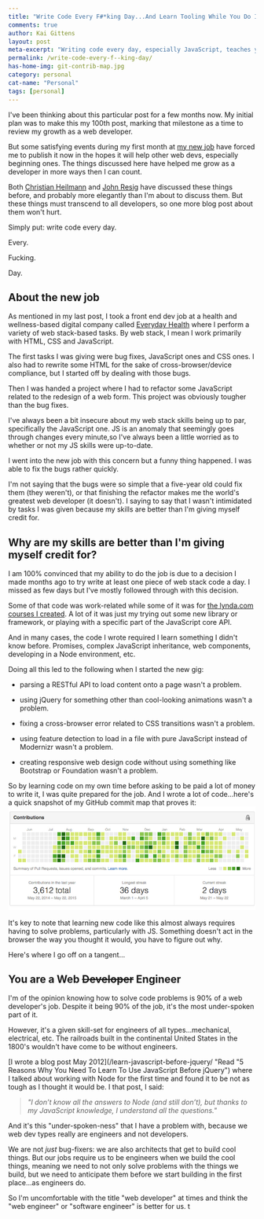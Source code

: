 ```yaml
---
title: "Write Code Every F#*king Day...And Learn Tooling While You Do It!"
comments: true
author: Kai Gittens
layout: post
meta-excerpt: "Writing code every day, especially JavaScript, teaches you to solve problems: the KEY skill-set needed to be a web developer."
permalink: /write-code-every-f--king-day/
has-home-img: git-contrib-map.jpg
category: personal
cat-name: "Personal"
tags: [personal]
---
```

I've been thinking about this particular post for a few months now. My initial plan was to make this my 100th post, marking that milestone as a time to review my growth as a web developer.

But some satisfying events during my first month at [my new job](/revlon/ "Read about kaidez leaving Revlon") have forced me to publish it now in the hopes it will help other web devs, especially beginning ones. The things discussed here have helped me grow as a developer in more ways then I can count.

Both [Christian Heilmann](http://christianheilmann.com/2013/05/10/justcode/ "Read '#JUSTCODE' by Christian Heilmann") and [John Resig](http://ejohn.org/blog/write-code-every-day/ "Read 'Write Code Every Day' by John Resig") have discussed these things before, and probably more elegantly than I'm about to discuss them. But these things must transcend to all developers, so one more blog post about them won't hurt.

Simply put: write code every day.

Every.

Fucking.

Day.

## About the new job
As mentioned in my last post, I took a front end dev job at a health and wellness-based digital company called [Everyday Health](http://www.everydayhealth.com/ "Visit Everyday Health") where I perform a variety of web stack-based tasks. By web stack, I mean I work primarily with HTML, CSS and JavaScript.

The first tasks I was giving were bug fixes, JavaScript ones and CSS ones. I also had to rewrite some HTML for the sake of cross-browser/device compliance, but I started off by dealing with those bugs. 

Then I was handed a project where I had to refactor some JavaScript related to the redesign of a web form. This project was obviously tougher than the bug fixes.

I've always been a bit insecure about my web stack skills being up to par, specifically the JavaScript one. JS is an anomaly that seemingly goes through changes every minute,so I've always been a little worried as to whether or not my JS skills were up-to-date.

I went into the new job with this concern but a funny thing happened. I was able to fix the bugs rather quickly.

I'm not saying that the bugs were so simple that a five-year old could fix them (they weren't), or that finishing the refactor makes me the world's greatest web developer (it doesn't). I saying to say that I wasn't intimidated by tasks I was given because my skills are better than I'm giving myself credit for.

## Why are my skills are better than I'm giving myself credit for?

I am 100% convinced that my ability to do the job is due to a decision I made months ago to try write at least one piece of web stack code a day. I missed as few days but I've mostly followed through with this decision.

Some of that code was work-related while some of it was for [the lynda.com courses I created](/lynda-kaidez/ "Read about the lynda.com courses I created"). A lot of it was just my trying out some new library or framework, or playing with a specific part of the JavaScript core API.

And in many cases, the code I wrote required I learn something I didn't know before. Promises, complex JavaScript inheritance, web components, developing in a Node environment, etc.

Doing all this led to the following when I started the new gig:

* parsing a RESTful API to load content onto a page wasn't a problem.

* using jQuery for something other than cool-looking animations wasn't a problem.

* fixing a cross-browser error related to CSS transitions wasn't a problem.

* using feature detection to load in a file with pure JavaScript instead of Modernizr wasn't a problem.

* creating responsive web design code without using something like Bootstrap or Foundation wasn't a problem.

So by learning code on my own time before asking to be paid a lot of money to write it, I was quite prepared for the job. And I wrote a lot of code...here's a quick snapshot of my GitHub commit map that proves it:
<img src="/img/git-contrib-map.jpg" class="imgBorderMaxWidth" alt="kaidez GitHub Contribution Map" />

It's key to note that learning new code like this almost always requires having to solve problems, particularly with JS. Something doesn't act in the browser the way you thought it would, you have to figure out why.

Here's where I go off on a tangent...

## You are a Web ~~Developer~~ Engineer

I'm of the opinion knowing how to solve code problems is 90% of a web developer's job. Despite it being 90% of the job, it's the most under-spoken part of it.

However, it's a given skill-set for engineers of all types...mechanical, electrical, etc. The railroads built in the continental United States in the 1800's wouldn't have come to be without engineers.



[I wrote a blog post May 2012](/learn-javascript-before-jquery/ "Read "5 Reasons Why You Need To Learn To Use JavaScript Before jQuery") where I talked about working with Node for the first time and found it to be not as tough as I thought it would be. I that post, I said:

> _"I don’t know all the answers to Node (and still don’t), but thanks to my JavaScript knowledge, I understand all the questions."_




And it's this "under-spoken-ness" that I have a problem with, because we web dev types really are engineers and not developers.

We are not _just_ bug-fixers: we are also architects that get to build cool things. But our jobs require us to be engineers when we build the cool things, meaning we need to not only solve problems with the things we build, but we need to anticipate them before we start building in the first place...as engineers do.

So I'm uncomfortable with the title "web developer" at times and think the "web engineer" or "software engineer" is better for us. t
